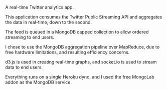 A real-time Twitter analytics app.

This application consumes the Twitter Public Streaming API and aggregates the data in real-time, down to the second.

The feed is queued in a MongoDB capped collection to allow ordered streaming to end users.

I chose to use the MongoDB aggregation pipeline over MapReduce, due to free hardware limitations, and resulting efficiency concerns.

d3.js is used in creating real-time graphs, and socket.io is used to stream data to end users.

Everything runs on a single Heroku dyno, and I used the free MongoLab addon as the MongoDB service.